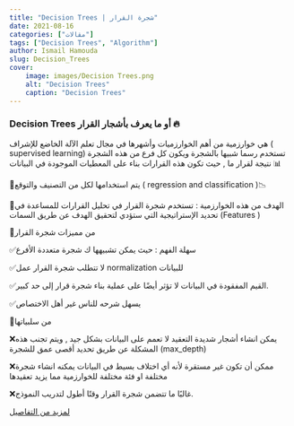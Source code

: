 ```yaml
---
title: "Decision Trees | شجرة القرار"
date: 2021-08-16
categories: ["مقالات"]
tags: ["Decision Trees", "Algorithm"]
author: Ismail Hamouda
slug: Decision_Trees
cover:
    image: images/Decision Trees.png
    alt: "Decision Trees"
    caption: "Decision Trees"
---
```

### Decision Trees أو ما يعرف بأشجار القرار 🔥

هي خوارزمية من أهم الخوارزميات وأشهرها في مجال تعلم الآلة الخاضع للإشراف ( supervised learning)
تستخدم رسما شبيها بالشجرة ويكون كل فرع من هذه الشجرة نتيجة لقرار ما , حيث تكون هذه القرارات بناء على المعطيات الموجودة في البيانات 📊

📌يتم استخدامها لكل من التصنيف والتوقع ( regression and classification )📉

📌الهدف من هذه الخوارزمية : تستخدم شجرة القرار في تحليل القرارات للمساعدة في تحديد الإستراتيجية التي ستؤدي لتحقيق الهدف عن طريق السمات (Features )

📌من مميزات شجرة القرار

✅سهلة الفهم : حيث يمكن تشبيهها ك شجرة متعددة الأفرع

✅لا تتطلب شجرة القرار عمل normalization للبيانات

✅القيم المفقودة في البيانات لا تؤثر أيضًا على عملية بناء شجرة قرار إلى حد كبير.

✅يسهل شرحه للناس غير أهل الاختصاص

📌من سلبياتها

❌يمكن انشاء أشجار شديدة التعقيد لا تعمم على البيانات بشكل جيد , ويتم تجنب هذه المشكلة عن طريق تحديد أقصى عمق للشجرة (max_depth)

❌ممكن أن تكون غير مستقرة لأنه أي اختلاف بسيط في البيانات يمكنه انشاء شجرة مختلفة او فئة مختلفة للخوارزمية مما يزيد تعقيدها

❌غالبًا ما تتضمن شجرة القرار وقتًا أطول لتدريب النموذج.

[لمزيد من التفاصيل](https://scikit-learn.org/stable/modules/tree.html)

